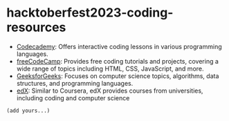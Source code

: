 # hacktoberfest2023-coding-resources

- [Codecademy](https://www.codecademy.com/): Offers interactive coding lessons in various programming languages.
- [freeCodeCamp](https://www.freecodecamp.org): Provides free coding tutorials and projects, covering a wide range of topics including HTML, CSS, JavaScript, and more.
- [GeeksforGeeks](https://www.geeksforgeeks.org): Focuses on computer science topics, algorithms, data structures, and programming languages.
- [edX](https://www.edx.org): Similar to Coursera, edX provides courses from universities, including coding and computer science

`(add yours...)`
